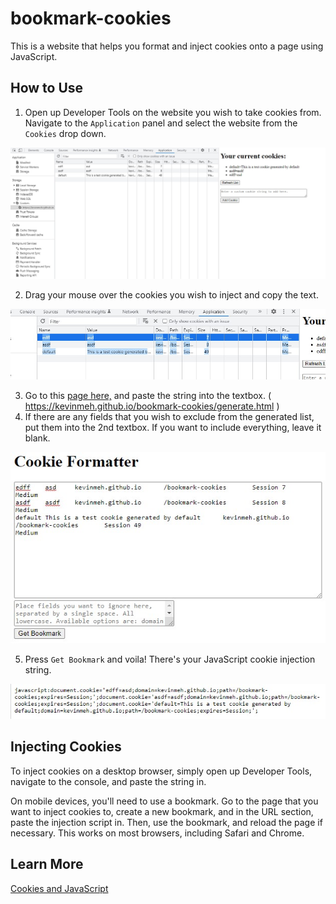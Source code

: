 # bookmark-cookies

This is a website that helps you format and inject cookies onto a page using JavaScript.

## How to Use

1. Open up Developer Tools on the website you wish to take cookies from. Navigate to the `Application` panel and select the website from the `Cookies` drop down.

![Viewing cookies from the Application panel](./images/devtools-cookies.jpg)

2. Drag your mouse over the cookies you wish to inject and copy the text.

![Selecting and copying cookies](./images/copying-cookies.jpg)

3. Go to this [page here,](https://kevinmeh.github.io/bookmark-cookies/generate.html) and paste the string into the textbox. ( https://kevinmeh.github.io/bookmark-cookies/generate.html )
4. If there are any fields that you wish to exclude from the generated list, put them into the 2nd textbox. If you want to include everything, leave it blank.

![Cookie formatting using the website](./images/cookie-formatter.jpg)

5. Press `Get Bookmark` and voila! There's your JavaScript cookie injection string.

![Cookie injection JavaScript](./images/cookie-string.jpg)

## Injecting Cookies

To inject cookies on a desktop browser, simply open up Developer Tools, navigate to the console, and paste the string in.

On mobile devices, you'll need to use a bookmark. Go to the page that you want to inject cookies to, create a new bookmark, and in the URL section, paste the injection script in. Then, use the bookmark, and reload the page if necessary. This works on most browsers, including Safari and Chrome.

## Learn More

[Cookies and JavaScript](https://developer.mozilla.org/en-US/docs/Web/API/Document/cookie)
